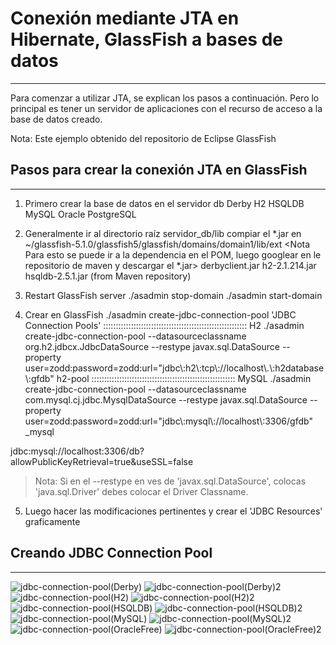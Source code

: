 # Conexión mediante JTA en Hibernate, GlassFish a bases de datos
---------------------------------------------------------------
Para comenzar a utilizar JTA, se explican los pasos a continuación. Pero lo principal es tener un servidor de aplicaciones con el recurso de acceso a la base de datos creado.

Nota: Este ejemplo obtenido del repositorio de Eclipse GlassFish

## Pasos para crear la conexión JTA en GlassFish
-----------------------------------------------

1. Primero crear la base de datos en el servidor db
Derby
H2
HSQLDB
MySQL
Oracle
PostgreSQL

2. Generalmente ir al directorio raíz servidor_db/lib compiar el *.jar en ~/glassfish-5.1.0/glassfish5/glassfish/domains/domain1/lib/ext
<Nota Para esto se puede ir a la dependencia en el POM, luego googlear en le repositorio de maven y descargar el *.jar>
derbyclient.jar
h2-2.1.214.jar
hsqldb-2.5.1.jar (from Maven repository)

3. Restart GlassFish server
./asadmin stop-domain
./asadmin start-domain

4. Crear en GlassFish ./asadmin create-jdbc-connection-pool 'JDBC Connection Pools'
::::::::::::::::::::::::::::::::::::::::::::::::::::::::: H2
./asadmin create-jdbc-connection-pool --datasourceclassname  org.h2.jdbcx.JdbcDataSource --restype javax.sql.DataSource --property user=zodd:password=zodd:url="jdbc\\:h2\\:tcp\\://localhost\\.\\:h2database\\:gfdb" h2-pool
::::::::::::::::::::::::::::::::::::::::::::::::::::::::: MySQL
./asadmin create-jdbc-connection-pool --datasourceclassname  com.mysql.cj.jdbc.MysqlDataSource --restype javax.sql.DataSource --property user=zodd:password=zodd:url="jdbc\\:mysql\\://localhost\\:3306/gfdb" _mysql

jdbc:mysql://localhost:3306/db?allowPublicKeyRetrieval=true&useSSL=false

> Nota: Si en el --restype en ves de 'javax.sql.DataSource', colocas 'java.sql.Driver' debes colocar el Driver Classname.

5. Luego hacer las modificaciones pertinentes y crear el 'JDBC Resources' graficamente

## Creando JDBC Connection Pool
-------------------------------
![jdbc-connection-pool(Derby)](https://github.com/ariegd/hibernate-jta-glassfish/assets/24771696/0bfe85ee-581b-4d02-a2ef-469904738885)
![jdbc-connection-pool(Derby)2](https://github.com/ariegd/hibernate-jta-glassfish/assets/24771696/157b6b2b-99d9-4198-abf2-f7e5ad6e92b4)
![jdbc-connection-pool(H2)](https://github.com/ariegd/hibernate-jta-glassfish/assets/24771696/2026166f-1fc9-44ca-806d-53814334aa0d)
![jdbc-connection-pool(H2)2](https://github.com/ariegd/hibernate-jta-glassfish/assets/24771696/22d97868-ab87-4423-812c-f3031e99153e)
![jdbc-connection-pool(HSQLDB)](https://github.com/ariegd/hibernate-jta-glassfish/assets/24771696/7a768d66-f427-42b7-9514-a0d3b139354c)
![jdbc-connection-pool(HSQLDB)2](https://github.com/ariegd/hibernate-jta-glassfish/assets/24771696/3823edca-1663-4c32-8753-07e08d86ffcc)
![jdbc-connection-pool(MySQL)](https://github.com/ariegd/hibernate-jta-glassfish/assets/24771696/693403be-d1a1-4173-943a-0a3b05b63b63)
![jdbc-connection-pool(MySQL)2](https://github.com/ariegd/hibernate-jta-glassfish/assets/24771696/7dc8a23d-2c82-4091-a3d6-13c41fdeb418)
![jdbc-connection-pool(OracleFree)](https://github.com/ariegd/hibernate-jta-glassfish/assets/24771696/9f3ce312-6d6e-416e-8265-0d55ef37afaf)
![jdbc-connection-pool(OracleFree)2](https://github.com/ariegd/hibernate-jta-glassfish/assets/24771696/6ebaf035-b0d7-431c-8244-a3964e772cdc)


